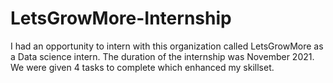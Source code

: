 # LetsGrowMore-Internship
I had an opportunity to intern with this organization called LetsGrowMore as a Data science intern. The duration of the internship was November 2021. We were given 4 tasks to complete which enhanced my skillset.
